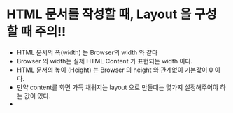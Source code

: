 # HTML 문서를 작성할 때, Layout 을 구성할 때 주의!!

- HTML 문서의 폭(width) 는 Browser의 width 와 같다
- Browser 의 width는 실제 HTML Content 가 표현되는 width 이다.
- HTML 문서의 높이 (Height) 는 Browser 의 height 와 관계없이 기본값이 0 이다.
- 만약 content를 화면 가득 채워지는 layout 으로 만들때는 몇가지 설정해주어야 하는 값이 있다.
-
